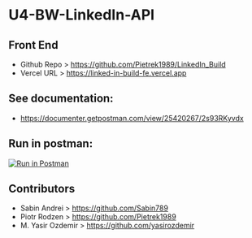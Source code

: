 # U4-BW-LinkedIn-API

## Front End

- Github Repo > https://github.com/Pietrek1989/LinkedIn_Build
- Vercel URL > https://linked-in-build-fe.vercel.app

## See documentation:

- https://documenter.getpostman.com/view/25420267/2s93RKyvdx

## Run in postman:

[![Run in Postman](https://run.pstmn.io/button.svg)](https://app.getpostman.com/run-collection/25420267-1d1324c2-0a36-4a9a-ab85-10f31bf2f405?action=collection%2Ffork&collection-url=entityId%3D25420267-1d1324c2-0a36-4a9a-ab85-10f31bf2f405%26entityType%3Dcollection%26workspaceId%3D190f09f5-0111-4d2a-92ae-7762917d4c51)

## Contributors

- Sabin Andrei > https://github.com/Sabin789
- Piotr Rodzen > https://github.com/Pietrek1989
- M. Yasir Ozdemir > https://github.com/yasirozdemir
